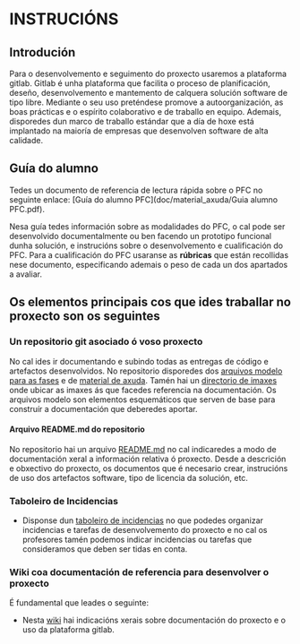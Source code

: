 # INSTRUCIÓNS

## Introdución

Para o desenvolvemento e seguimento do proxecto usaremos a plataforma gitlab. Gitlab é unha plataforma que facilita o proceso de planificación, deseño, desenvolvemento e mantemento de calquera solución software de tipo libre. Mediante o seu uso preténdese promove a autoorganización, as boas prácticas e o espírito colaborativo e de traballo en equipo. Ademais, disporedes dun marco de traballo estándar que a día de hoxe está implantado na maioría de empresas que desenvolven software de alta calidade.

## Guía do alumno

Tedes un documento de referencia de lectura rápida sobre o PFC no seguinte enlace: [Guía do alumno PFC](doc/material_axuda/Guia alumno PFC.pdf).

Nesa guía tedes información sobre as modalidades do PFC, o cal pode ser desenvolvido documentalmente ou ben facendo un prototipo funcional dunha solución, e instrucións sobre o desenvolvemento e cualificación do PFC. Para a cualificación do PFC usaranse as **rúbricas** que están recollidas nese documento, especificando ademais o peso de cada un dos apartados a avaliar.

## Os elementos principais cos que ides traballar no proxecto son os seguintes

### Un repositorio git asociado ó voso proxecto

No cal ides ir documentando e subindo todas as entregas de código e artefactos desenvolvidos. No repositorio disporedes dos [arquivos modelo para as fases](doc/templates) e de [material de axuda](doc/material_axuda). Tamén hai un [directorio de imaxes](doc/img) onde ubicar as imaxes ás que facedes referencia na documentación.  Os arquivos modelo son elementos esquemáticos que serven de base para construír a documentación que deberedes aportar.

#### Arquivo README.md do repositorio

No repositorio hai un arquivo [README.md](README.md) no cal indicaredes a modo de documentación xeral a información relativa ó proxecto. Desde a descrición e obxectivo do proxecto, os documentos que é necesario crear, instrucións de uso dos artefactos software, tipo de licencia da solución, etc.

### Taboleiro de Incidencias

* Disponse dun [taboleiro de incidencias](../-/boards) no que podedes organizar incidencias e tarefas de desenvolvemento do proxecto e no cal os profesores tamén podemos indicar incidencias ou tarefas que consideramos que deben ser tidas en conta.

### Wiki coa documentación de referencia para desenvolver o proxecto

É fundamental que leades o seguinte:

* Nesta [wiki](https://gitlab.iessanclemente.net/documentacion/doc/-/wikis/home) hai indicacións xerais sobre documentación do proxecto e o uso da plataforma gitlab.
